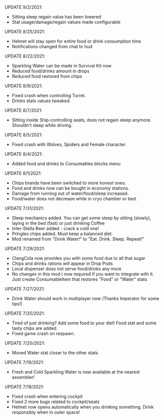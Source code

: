 UPDATE 9/2/2021:

- Sitting sleep regain value has been lowered
- Stat usage/damage/regain values made configurable

UPDATE 8/25/2021:

- Helmet will stay open for entire food or drink consumption time
- Notifications changed from chat to hud

UPDATE 8/22/2021:

- Sparkling Water can be made in Survival Kit now
- Reduced food/drinks amount in drops
- Reduced food restored from chips

UPDATE 8/9/2021:

- Fixed crash when controlling Turret.
- Drinks stats values tweaked.

UPDATE 8/7/2021:

- Sitting inside Ship-controlling seats, does not regain sleep anymore. Shouldn't sleep while driving.

UPDATE 8/5/2021:

- Fixed crash with Wolves, Spiders and Female character.

UPDATE 8/4/2021:

- Added food and drinks to Consumables blocks menu

UPDATE 8/1/2021:

- Chips brands have been switched to more honest ones.
- Food and drinks now can be bought in economy stations.
- Damage from running out of water/food/sleep increased.
- Food/water does not decrease while in cryo chamber or bed.

UPDATE 7/31/2021:

- Sleep mechanics added. You can get some sleep by sitting (slowly), laying in the bed (fast) or just drinking Coffee
- Inter-Stella Beer added - crack a cold one!
- Prlngles chips added. Must keep a balanced diet.
- Mod renamed from "Drink Water!" to "Eat. Drink. Sleep. Repeat!"

UPDATE 7/29/2021:

- ClangCola now provides you with some food due to all that sugar
- Chips and drinks rations will appear in Drop Pods
- Local dispenser does not serve food/drinks any more
- No changes in this mod i now required if you want to integrate with it. Just create ConsumableItem that restores "Food" or "Water" stats

UPDATE 7/27/2021:

- Drink Water should work in multiplayer now (Thanks Imperator for some tips!)

UPDATE 7/25/2021:

- Tired of just drinking? Add some food to your diet! Food stat and some tasty chips are added.
- Fixed game crash on respawn.

UPDATE 7/20/2021:

- Moved Water stat closer to the other stats.

UPDATE 7/19/2021:

- Fresh and Cold Sparkling Water is now available at the nearest assembler!

UPDATE 7/18/2021:

- Fixed crash when entering cockpit
- Fixed 2 more bugs related to cockpit/seats
- Helmet now opens automatically when you drinking something. Drink responsibly when in outer space!